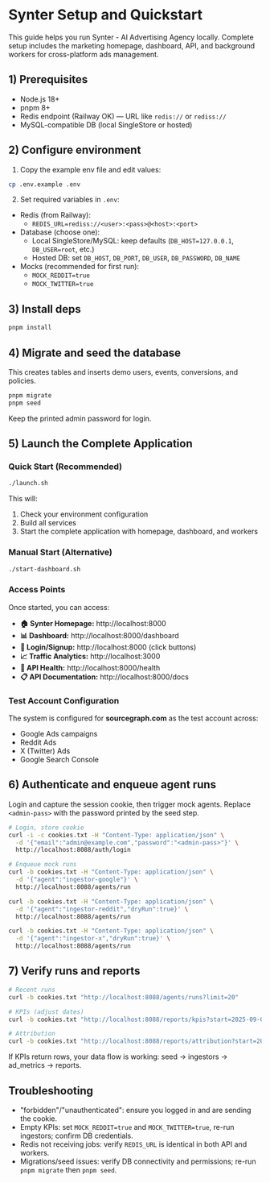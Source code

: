 # Synter Setup and Quickstart

This guide helps you run Synter - AI Advertising Agency locally. Complete setup includes the marketing homepage, dashboard, API, and background workers for cross-platform ads management.

## 1) Prerequisites

- Node.js 18+
- pnpm 8+
- Redis endpoint (Railway OK) — URL like `redis://` or `rediss://`
- MySQL-compatible DB (local SingleStore or hosted)

## 2) Configure environment

1. Copy the example env file and edit values:

```bash
cp .env.example .env
```

2. Set required variables in `.env`:
- Redis (from Railway):
  - `REDIS_URL=rediss://<user>:<pass>@<host>:<port>`
- Database (choose one):
  - Local SingleStore/MySQL: keep defaults (`DB_HOST=127.0.0.1`, `DB_USER=root`, etc.)
  - Hosted DB: set `DB_HOST`, `DB_PORT`, `DB_USER`, `DB_PASSWORD`, `DB_NAME`
- Mocks (recommended for first run):
  - `MOCK_REDDIT=true`
  - `MOCK_TWITTER=true`

## 3) Install deps

```bash
pnpm install
```

## 4) Migrate and seed the database

This creates tables and inserts demo users, events, conversions, and policies.

```bash
pnpm migrate
pnpm seed
```

Keep the printed admin password for login.

## 5) Launch the Complete Application

### Quick Start (Recommended)
```bash
./launch.sh
```

This will:
1. Check your environment configuration
2. Build all services  
3. Start the complete application with homepage, dashboard, and workers

### Manual Start (Alternative)
```bash
./start-dashboard.sh
```

### Access Points

Once started, you can access:

- **🏠 Synter Homepage:** http://localhost:8000
- **📊 Dashboard:** http://localhost:8000/dashboard  
- **🔐 Login/Signup:** http://localhost:8000 (click buttons)
- **📈 Traffic Analytics:** http://localhost:3000
- **🔧 API Health:** http://localhost:8000/health
- **📋 API Documentation:** http://localhost:8000/docs

### Test Account Configuration
The system is configured for **sourcegraph.com** as the test account across:
- Google Ads campaigns
- Reddit Ads
- X (Twitter) Ads  
- Google Search Console

## 6) Authenticate and enqueue agent runs

Login and capture the session cookie, then trigger mock agents. Replace `<admin-pass>` with the password printed by the seed step.

```bash
# Login, store cookie
curl -i -c cookies.txt -H "Content-Type: application/json" \
  -d '{"email":"admin@example.com","password":"<admin-pass>"}' \
  http://localhost:8088/auth/login

# Enqueue mock runs
curl -b cookies.txt -H "Content-Type: application/json" \
  -d '{"agent":"ingestor-google"}' \
  http://localhost:8088/agents/run

curl -b cookies.txt -H "Content-Type: application/json" \
  -d '{"agent":"ingestor-reddit","dryRun":true}' \
  http://localhost:8088/agents/run

curl -b cookies.txt -H "Content-Type: application/json" \
  -d '{"agent":"ingestor-x","dryRun":true}' \
  http://localhost:8088/agents/run
```

## 7) Verify runs and reports

```bash
# Recent runs
curl -b cookies.txt "http://localhost:8088/agents/runs?limit=20"

# KPIs (adjust dates)
curl -b cookies.txt "http://localhost:8088/reports/kpis?start=2025-09-01&end=2025-09-30"

# Attribution
curl -b cookies.txt "http://localhost:8088/reports/attribution?start=2025-09-01&end=2025-09-30"
```

If KPIs return rows, your data flow is working: seed → ingestors → ad_metrics → reports.

## Troubleshooting

- "forbidden"/"unauthenticated": ensure you logged in and are sending the cookie.
- Empty KPIs: set `MOCK_REDDIT=true` and `MOCK_TWITTER=true`, re-run ingestors; confirm DB credentials.
- Redis not receiving jobs: verify `REDIS_URL` is identical in both API and workers.
- Migrations/seed issues: verify DB connectivity and permissions; re-run `pnpm migrate` then `pnpm seed`.
